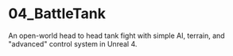# 04_BattleTank
An open-world head to head tank fight with simple AI, terrain, and "advanced" control system in Unreal 4.
